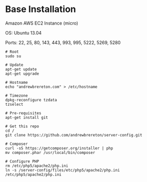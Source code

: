 Base Installation
=================

Amazon AWS EC2 Instance (micro)

OS: Ubuntu 13.04

Ports: 22, 25, 80, 143, 443, 993, 995, 5222, 5269, 5280

    # Root
    sudo su
    
    # Update
    apt-get update
    apt-get upgrade
    
    # Hostname
    echo "andrewbrereton.com" > /etc/hostname
    
    # Timezone
    dpkg-reconfigure tzdata
    tzselect
    
    # Pre-requisites
    apt-get install git
    
    # Get this repo
    cd /
    git clone https://github.com/andrewbrereton/server-config.git

    # Composer
    curl -sS https://getcomposer.org/installer | php
    mv composer.phar /usr/local/bin/composer

    # Configure PHP
    rm /etc/php5/apache2/php.ini
    ln -s /server-config/files/etc/php5/apache2/php.ini /etc/php5/apache2/php.ini
